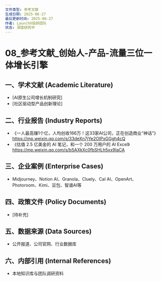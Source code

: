 ```yaml
---
文件类型: 参考文献
生成日期: 2025-06-27
最后更新时间: 2025-06-27
作者: LaunchX投研团队
状态: 深度研究中
---
```


# 08_参考文献_创始人-产品-流量三位一体增长引擎

## 一、学术文献 (Academic Literature)
- [AI原生公司增长机制研究]
- [社区驱动型产品创新理论]

## 二、行业报告 (Industry Reports)
- 《一人最高赚1个亿，人均创收166万！这33家AI公司，正在创造商业“神话”》
  https://mp.weixin.qq.com/s/33deXn7jYe2OIPxGGgh4cQ
- 《估值 2.5 亿美金的 AI 笔记，和一个 200 万用户的 AI Excel》
  https://mp.weixin.qq.com/s/b5AXkXc0fbSHLh5xx9IaCA

## 三、企业案例 (Enterprise Cases)
- Midjourney、Notion AI、Granola、Cluely、Cal AI、OpenArt、Photoroom、Kimi、豆包、智谱AI等

## 四、政策文件 (Policy Documents)
- [待补充]

## 五、数据来源 (Data Sources)
- 公开报道、公司官网、行业数据库

## 六、内部引用 (Internal References)
- 本地知识库与团队调研资料

